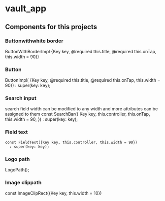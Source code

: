 # vault_app

## Components for this projects

### Buttonwithwhite border

ButtonWithBorderImpl
{Key key, @required this.title, @required this.onTap, this.width = 90})

### Button

ButtonImpl(
{Key key, @required this.title, @required this.onTap, this.width = 90})
: super(key: key);

### Search input

search field width can be modified to any width and more attributes can be assigned to them
const SearchBar({
Key key,
this.controller,
this.onTap,
this.width = 90,
}) : super(key: key);

### Field text

    const FieldText({Key key, this.controller, this.width = 90})
      : super(key: key);

### Logo path

LogoPath();

### Image clippath

const ImageClipRect({Key key, this.width = 10})
